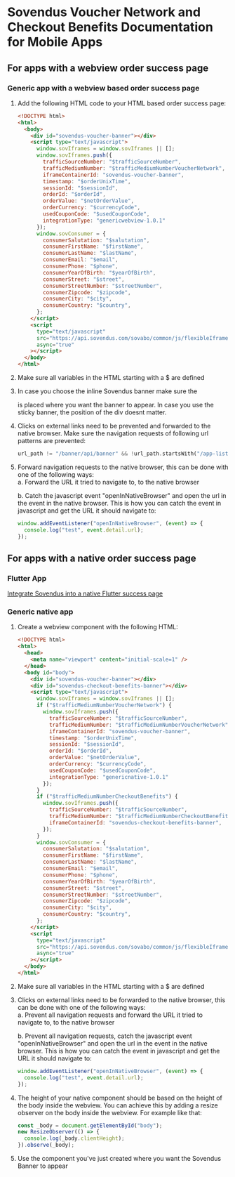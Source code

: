 # Sovendus Voucher Network and Checkout Benefits Documentation for Mobile Apps

## For apps with a webview order success page

### Generic app with a webview based order success page

1. Add the following HTML code to your HTML based order success page:
   ```html
   <!DOCTYPE html>
   <html>
     <body>
       <div id="sovendus-voucher-banner"></div>
       <script type="text/javascript">
         window.sovIframes = window.sovIframes || [];
         window.sovIframes.push({
           trafficSourceNumber: "$trafficSourceNumber",
           trafficMediumNumber: "$trafficMediumNumberVoucherNetwork",
           iframeContainerId: "sovendus-voucher-banner",
           timestamp: "$orderUnixTime",
           sessionId: "$sessionId",
           orderId: "$orderId",
           orderValue: "$netOrderValue",
           orderCurrency: "$currencyCode",
           usedCouponCode: "$usedCouponCode",
           integrationType: "genericwebview-1.0.1"
         });
         window.sovConsumer = {
           consumerSalutation: "$salutation",
           consumerFirstName: "$firstName",
           consumerLastName: "$lastName",
           consumerEmail: "$email",
           consumerPhone: "$phone",
           consumerYearOfBirth: "$yearOfBirth",
           consumerStreet: "$street",
           consumerStreetNumber: "$streetNumber",
           consumerZipcode: "$zipcode",
           consumerCity: "$city",
           consumerCountry: "$country",
         };
       </script>
       <script
         type="text/javascript"
         src="https://api.sovendus.com/sovabo/common/js/flexibleIframe.js"
         async="true"
       ></script>
     </body>
   </html>
   ```
2. Make sure all variables in the HTML starting with a $ are defined
3. In case you choose the inline Sovendus banner make sure the <div id="sovendus-voucher-banner"></div> is placed where you want the banner to appear. In case you use the sticky banner, the position of the div doesnt matter.
4. Clicks on external links need to be prevented and forwarded to the native browser. Make sure the navigation requests of following url patterns are prevented:
    ```dart
    url_path != "/banner/api/banner" && !url_path.startsWith("/app-list/") && url_path != "blank";
    ```

5. Forward navigation requests to the native browser, this can be done with one of the following ways:\
   a. Forward the URL it tried to navigate to, to the native browser

   b. Catch the javascript event "openInNativeBrowser" and open the url in the event in the native browser. This is how you can catch the event in javascript and get the URL it should navigate to:

   ```javascript
   window.addEventListener("openInNativeBrowser", (event) => {
     console.log("test", event.detail.url);
   });
   ```

## For apps with a native order success page

### Flutter App

[Integrate Sovendus into a native Flutter success page](https://github.com/Sovendus-GmbH/Sovendus-Voucher-Network-and-Checkout-Benefits-Documentation-for-Flutter-Apps)

### Generic native app

1. Create a webview component with the following HTML:
   ```html
   <!DOCTYPE html>
   <html>
     <head>
       <meta name="viewport" content="initial-scale=1" />
     </head>
     <body id="body">
       <div id="sovendus-voucher-banner"></div>
       <div id="sovendus-checkout-benefits-banner"></div>
       <script type="text/javascript">
         window.sovIframes = window.sovIframes || [];
         if ("$trafficMediumNumberVoucherNetwork") {
           window.sovIframes.push({
             trafficSourceNumber: "$trafficSourceNumber",
             trafficMediumNumber: "$trafficMediumNumberVoucherNetwork",
             iframeContainerId: "sovendus-voucher-banner",
             timestamp: "$orderUnixTime",
             sessionId: "$sessionId",
             orderId: "$orderId",
             orderValue: "$netOrderValue",
             orderCurrency: "$currencyCode",
             usedCouponCode: "$usedCouponCode",
             integrationType: "genericnative-1.0.1"
           });
         }
         if ("$trafficMediumNumberCheckoutBenefits") {
           window.sovIframes.push({
             trafficSourceNumber: "$trafficSourceNumber",
             trafficMediumNumber: "$trafficMediumNumberCheckoutBenefits",
             iframeContainerId: "sovendus-checkout-benefits-banner",
           });
         }
         window.sovConsumer = {
           consumerSalutation: "$salutation",
           consumerFirstName: "$firstName",
           consumerLastName: "$lastName",
           consumerEmail: "$email",
           consumerPhone: "$phone",
           consumerYearOfBirth: "$yearOfBirth",
           consumerStreet: "$street",
           consumerStreetNumber: "$streetNumber",
           consumerZipcode: "$zipcode",
           consumerCity: "$city",
           consumerCountry: "$country",
         };
       </script>
       <script
         type="text/javascript"
         src="https://api.sovendus.com/sovabo/common/js/flexibleIframe.js"
         async="true"
       ></script>
     </body>
   </html>
   ```
2. Make sure all variables in the HTML starting with a $ are defined
3. Clicks on external links need to be forwarded to the native browser, this can be done with one of the following ways:\
   a. Prevent all navigation requests and forward the URL it tried to navigate to, to the native browser

   b. Prevent all navigation requests, catch the javascript event "openInNativeBrowser" and open the url in the event in the native browser. This is how you can catch the event in javascript and get the URL it should navigate to:

   ```javascript
   window.addEventListener("openInNativeBrowser", (event) => {
     console.log("test", event.detail.url);
   });
   ```

4. The height of your native component should be based on the height of the body inside the webview. You can achieve this by adding a resize observer on the body inside the webview. For example like that:
   ```javascript
   const _body = document.getElementById("body");
   new ResizeObserver(() => {
     console.log(_body.clientHeight);
   }).observe(_body);
   ```
5. Use the component you've just created where you want the Sovendus Banner to appear

